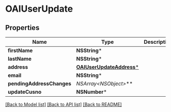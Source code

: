 # OAIUserUpdate

## Properties
Name | Type | Description | Notes
------------ | ------------- | ------------- | -------------
**firstName** | **NSString*** |  | [optional] 
**lastName** | **NSString*** |  | [optional] 
**address** | [**OAIUserUpdateAddress***](OAIUserUpdateAddress.md) |  | [optional] 
**email** | **NSString*** |  | [optional] 
**pendingAddressChanges** | **NSArray&lt;NSObject*&gt;*** |  | [optional] 
**updateCusno** | **NSNumber*** |  | [optional] 

[[Back to Model list]](../README.md#documentation-for-models) [[Back to API list]](../README.md#documentation-for-api-endpoints) [[Back to README]](../README.md)


